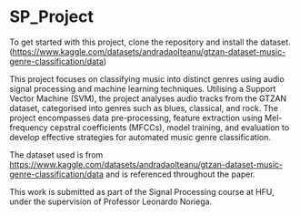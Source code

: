 # SP_Project

To get started with this project, clone the repository and install the dataset. (https://www.kaggle.com/datasets/andradaolteanu/gtzan-dataset-music-genre-classification/data)

This project focuses on classifying music into distinct genres using audio signal processing and machine learning techniques. Utilising a Support Vector Machine (SVM), the project analyses audio tracks from the GTZAN dataset, categorised into genres such as blues, classical, and rock. The project encompasses data pre-processing, feature extraction using Mel-frequency cepstral coefficients (MFCCs), model training, and evaluation to develop effective strategies for automated music genre classification.

The dataset used is from https://www.kaggle.com/datasets/andradaolteanu/gtzan-dataset-music-genre-classification/data and is referenced throughout the paper.

This work is submitted as part of the Signal Processing course at HFU, under the supervision of Professor Leonardo Noriega.
